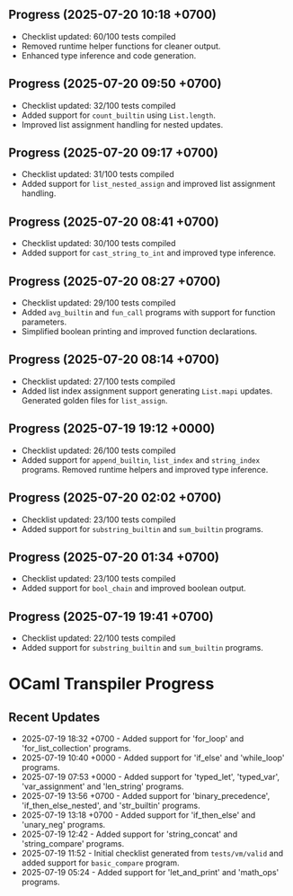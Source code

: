 ## Progress (2025-07-20 10:18 +0700)
- Checklist updated: 60/100 tests compiled
- Removed runtime helper functions for cleaner output.
- Enhanced type inference and code generation.

## Progress (2025-07-20 09:50 +0700)
- Checklist updated: 32/100 tests compiled
- Added support for `count_builtin` using `List.length`.
- Improved list assignment handling for nested updates.

## Progress (2025-07-20 09:17 +0700)
- Checklist updated: 31/100 tests compiled
- Added support for `list_nested_assign` and improved list assignment handling.

## Progress (2025-07-20 08:41 +0700)
- Checklist updated: 30/100 tests compiled
- Added support for `cast_string_to_int` and improved type inference.

## Progress (2025-07-20 08:27 +0700)
- Checklist updated: 29/100 tests compiled
- Added `avg_builtin` and `fun_call` programs with support for function parameters.
- Simplified boolean printing and improved function declarations.

## Progress (2025-07-20 08:14 +0700)
- Checklist updated: 27/100 tests compiled
- Added list index assignment support generating `List.mapi` updates. Generated golden files for `list_assign`.

## Progress (2025-07-19 19:12 +0000)
- Checklist updated: 26/100 tests compiled
- Added support for `append_builtin`, `list_index` and `string_index` programs. Removed runtime helpers and improved type inference.

## Progress (2025-07-20 02:02 +0700)
- Checklist updated: 23/100 tests compiled
- Added support for `substring_builtin` and `sum_builtin` programs.

## Progress (2025-07-20 01:34 +0700)
- Checklist updated: 23/100 tests compiled
- Added support for `bool_chain` and improved boolean output.

## Progress (2025-07-19 19:41 +0700)
- Checklist updated: 22/100 tests compiled
- Added support for `substring_builtin` and `sum_builtin` programs.

# OCaml Transpiler Progress

## Recent Updates
- 2025-07-19 18:32 +0700 - Added support for 'for_loop' and 'for_list_collection' programs.
- 2025-07-19 10:40 +0000 - Added support for 'if_else' and 'while_loop' programs.
- 2025-07-19 07:53 +0000 - Added support for 'typed_let', 'typed_var', 'var_assignment' and 'len_string' programs.
- 2025-07-19 13:56 +0700 - Added support for 'binary_precedence', 'if_then_else_nested', and 'str_builtin' programs.
- 2025-07-19 13:18 +0700 - Added support for 'if_then_else' and 'unary_neg' programs.
- 2025-07-19 12:42 - Added support for 'string_concat' and 'string_compare' programs.
- 2025-07-19 11:52 - Initial checklist generated from `tests/vm/valid` and added support for `basic_compare` program.
- 2025-07-19 05:24 - Added support for 'let_and_print' and 'math_ops' programs.